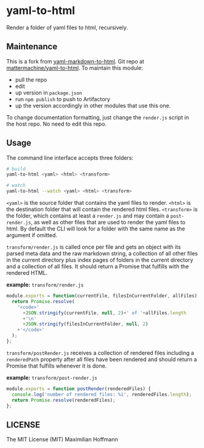yaml-to-html
============

Render a folder of yaml files to html, recursively.

Maintenance
------------
This is a fork from [yaml-markdown-to-html](https://www.npmjs.com/package/yaml-markdown-to-html).
Git repo at [mattermachine/yaml-to-html](https://github.com/mattermachine/yaml-to-html).
To maintain this module:

- pull the repo
- edit
- up version in `package.json`
- run `npm publish` to push to Artifactory
- up the version accordingly in other modules that use this one.

To change documentation formatting, just change the `render.js` script in the host repo.  No need to edit this repo.


Usage
-----

The command line interface accepts three folders:

```bash
# build
yaml-to-html <yaml> <html> <transform>

# watch
yaml-to-html --watch <yaml> <html> <transform>
```

`<yaml>` is the source folder that contains the yaml files to render. `<html>` is the destination folder that will contain the rendered html files. `<transform>` is the folder, which contains at least a `render.js` and may contain a `post-render.js`, as well as other files that are used to render the yaml files to html. By default the CLI will look for a folder with the same name as the argument if omitted.

`transform/render.js` is called once per file and gets an object with its parsed meta data and the raw markdown string, a collection of all other files in the current directory plus index pages of folders in the current directory and a collection of all files. It should return a Promise that fulfills with the rendered HTML.

__example:__ `transform/render.js`

```js
module.exports = function(currentFile, filesInCurrentFolder, allFiles) {
  return Promise.resolve(
    '<code>'
      +JSON.stringify(currentFile, null, 2)+' of '+allFiles.length
      +'\n'
      +JSON.stringify(filesInCurrentFolder, null, 2)
    +'</code>'
  );
};
```

`transform/postRender.js` receives a collection of rendered files including a `renderedPath` property after all files have been rendered and should return a Promise that fulfills whenever it is done.

__example:__ `transform/post-render.js`

```js
module.exports = function postRender(renderedFiles) {
  console.log('number of rendered files: %i', renderedFiles.length);
  return Promise.resolve(renderedFiles);
};
```


LICENSE
-------

The MIT License (MIT) Maximilian Hoffmann

[1]: http://img.shields.io/npm/v/yaml-markdown-to-html.svg?style=flat
[2]: https://www.npmjs.org/package/yaml-markdown-to-html
[3]: http://img.shields.io/travis/maxhoffmann/yaml-markdown-to-html.svg?style=flat
[4]: https://travis-ci.org/maxhoffmann/yaml-markdown-to-html
